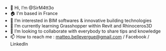 - 👋 Hi, I’m @SirM4tt3o
- 🏠 I'm based in France
- 👀 I’m interested in BIM softwares & innovative building technologies
- 🌱 I’m currently learning Grasshopper within Revit and Rhinoceros3D
- 💞️ I’m looking to collaborate with everybody to share tips and knowledge
- 📫 How to reach me : matteo.bellevergue@gmail.com / Facebook / LinkedIn
